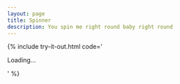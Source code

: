 ```yaml
---
layout: page
title: Spinner
description: You spin me right round baby right round
---
```


{% include try-it-out.html code='<div class="spinner-border spinner-border-sm" role="status">
  <span class="visually-hidden">Loading...</span>
</div>' %}